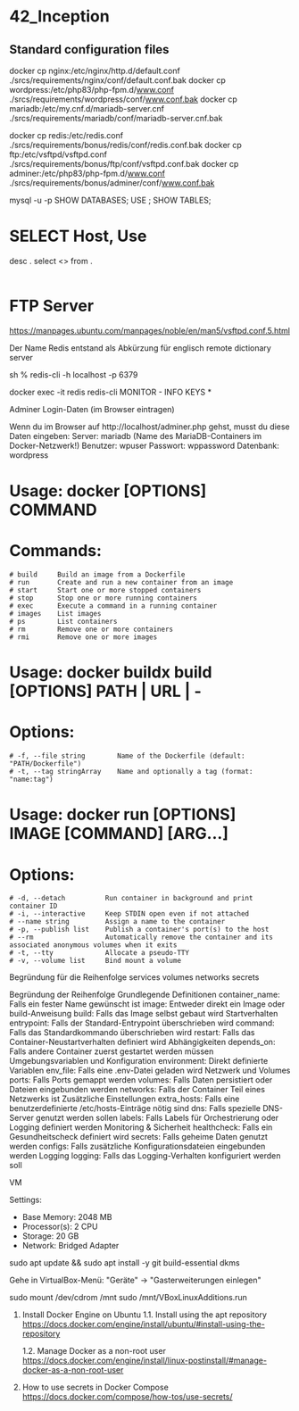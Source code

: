 # 42_Inception


## Standard configuration files
docker cp nginx:/etc/nginx/http.d/default.conf ./srcs/requirements/nginx/conf/default.conf.bak
docker cp wordpress:/etc/php83/php-fpm.d/www.conf ./srcs/requirements/wordpress/conf/www.conf.bak
docker cp mariadb:/etc/my.cnf.d/mariadb-server.cnf ./srcs/requirements/mariadb/conf/mariadb-server.cnf.bak

docker cp redis:/etc/redis.conf ./srcs/requirements/bonus/redis/conf/redis.conf.bak
docker cp ftp:/etc/vsftpd/vsftpd.conf ./srcs/requirements/bonus/ftp/conf/vsftpd.conf.bak
docker cp adminer:/etc/php83/php-fpm.d/www.conf ./srcs/requirements/bonus/adminer/conf/www.conf.bak



mysql -u <user> -p<password>
SHOW DATABASES;
USE <database>;
SHOW TABLES;
# SELECT Host, Use
desc <database>.<table>
select <> from <database>.<table>



# FTP Server #
https://manpages.ubuntu.com/manpages/noble/en/man5/vsftpd.conf.5.html



Der Name Redis entstand als Abkürzung für englisch remote dictionary server

sh % redis-cli -h localhost -p 6379

docker exec -it redis redis-cli
MONITOR -
INFO
KEYS *

Adminer Login-Daten (im Browser eintragen)

Wenn du im Browser auf http://localhost/adminer.php gehst, musst du diese Daten eingeben:
    Server: mariadb (Name des MariaDB-Containers im Docker-Netzwerk!)
    Benutzer: wpuser
    Passwort: wppassword
    Datenbank: wordpress



# Usage: docker [OPTIONS] COMMAND
# Commands:
    # build     Build an image from a Dockerfile
    # run       Create and run a new container from an image
    # start     Start one or more stopped containers
    # stop      Stop one or more running containers
    # exec      Execute a command in a running container
    # images    List images
    # ps        List containers
    # rm        Remove one or more containers
    # rmi       Remove one or more images

# Usage: docker buildx build [OPTIONS] PATH | URL | -
# Options:
    # -f, --file string        Name of the Dockerfile (default: "PATH/Dockerfile")
    # -t, --tag stringArray    Name and optionally a tag (format: "name:tag")

# Usage: docker run [OPTIONS] IMAGE [COMMAND] [ARG...]
# Options:
    # -d, --detach          Run container in background and print container ID
    # -i, --interactive     Keep STDIN open even if not attached
    # --name string         Assign a name to the container
    # -p, --publish list    Publish a container's port(s) to the host
    # --rm                  Automatically remove the container and its associated anonymous volumes when it exits
    # -t, --tty             Allocate a pseudo-TTY
    # -v, --volume list     Bind mount a volume



Begründung für die Reihenfolge
    services
    volumes
    networks
    secrets

Begründung der Reihenfolge
    Grundlegende Definitionen
        container_name: Falls ein fester Name gewünscht ist
        image: Entweder direkt ein Image oder build-Anweisung
        build: Falls das Image selbst gebaut wird
    Startverhalten
        entrypoint: Falls der Standard-Entrypoint überschrieben wird
        command: Falls das Standardkommando überschrieben wird
        restart: Falls das Container-Neustartverhalten definiert wird
    Abhängigkeiten
        depends_on: Falls andere Container zuerst gestartet werden müssen
    Umgebungsvariablen und Konfiguration
        environment: Direkt definierte Variablen
        env_file: Falls eine .env-Datei geladen wird
    Netzwerk und Volumes
        ports: Falls Ports gemappt werden
        volumes: Falls Daten persistiert oder Dateien eingebunden werden
        networks: Falls der Container Teil eines Netzwerks ist
    Zusätzliche Einstellungen
        extra_hosts: Falls eine benutzerdefinierte /etc/hosts-Einträge nötig sind
        dns: Falls spezielle DNS-Server genutzt werden sollen
        labels: Falls Labels für Orchestrierung oder Logging definiert werden
    Monitoring & Sicherheit
        healthcheck: Falls ein Gesundheitscheck definiert wird
        secrets: Falls geheime Daten genutzt werden
        configs: Falls zusätzliche Konfigurationsdateien eingebunden werden
    Logging
        logging: Falls das Logging-Verhalten konfiguriert werden soll



VM

Settings:
- Base Memory: 2048 MB
- Processor(s): 2 CPU
- Storage: 20 GB
- Network: Bridged Adapter

sudo apt update && sudo apt install -y git build-essential dkms

Gehe in VirtualBox-Menü: "Geräte" → "Gasterweiterungen einlegen"

sudo mount /dev/cdrom /mnt
sudo /mnt/VBoxLinuxAdditions.run



1. Install Docker Engine on Ubuntu
    1.1. Install using the apt repository
        https://docs.docker.com/engine/install/ubuntu/#install-using-the-repository

    1.2. Manage Docker as a non-root user
        https://docs.docker.com/engine/install/linux-postinstall/#manage-docker-as-a-non-root-user

2. How to use secrets in Docker Compose
    https://docs.docker.com/compose/how-tos/use-secrets/
